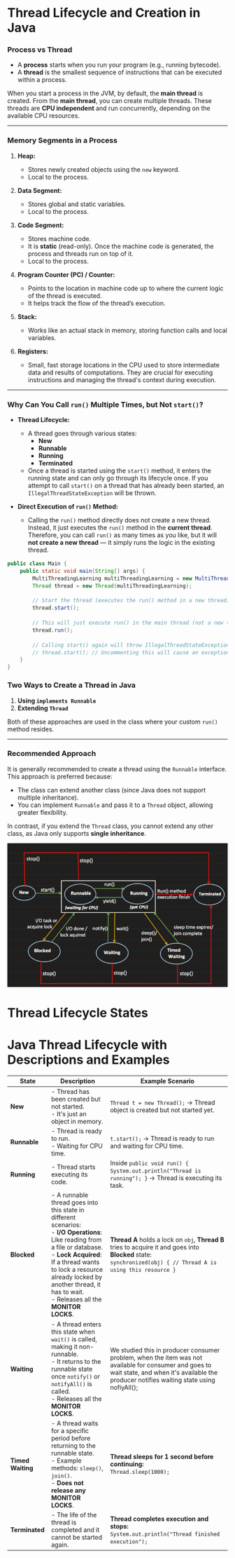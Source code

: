 # Thread Lifecycle and Creation in Java

### Process vs Thread

- A **process** starts when you run your program (e.g., running bytecode).
- A **thread** is the smallest sequence of instructions that can be executed within a process.

When you start a process in the JVM, by default, the **main thread** is created. From the **main thread**, you can create multiple threads. These threads are **CPU independent** and run concurrently, depending on the available CPU resources.

---

### Memory Segments in a Process

1. **Heap:**
    - Stores newly created objects using the `new` keyword.
    - Local to the process.

2. **Data Segment:**
    - Stores global and static variables.
    - Local to the process.

3. **Code Segment:**
    - Stores machine code.
    - It is **static** (read-only). Once the machine code is generated, the process and threads run on top of it.
    - Local to the process.

4. **Program Counter (PC) / Counter:**
    - Points to the location in machine code up to where the current logic of the thread is executed.
    - It helps track the flow of the thread’s execution.

5. **Stack:**
    - Works like an actual stack in memory, storing function calls and local variables.

6. **Registers:**
    - Small, fast storage locations in the CPU used to store intermediate data and results of computations. They are crucial for executing instructions and managing the thread's context during execution.

---

### Why Can You Call `run()` Multiple Times, but Not `start()`?

- **Thread Lifecycle:**
    - A thread goes through various states:
        - **New**
        - **Runnable**
        - **Running**
        - **Terminated**
    - Once a thread is started using the `start()` method, it enters the running state and can only go through its lifecycle once. If you attempt to call `start()` on a thread that has already been started, an `IllegalThreadStateException` will be thrown.

- **Direct Execution of `run()` Method:**
    - Calling the `run()` method directly does not create a new thread. Instead, it just executes the `run()` method in the **current thread**. Therefore, you can call `run()` as many times as you like, but it will **not create a new thread** — it simply runs the logic in the existing thread.

```java
public class Main {
    public static void main(String[] args) {
        MultiThreadingLearning multiThreadingLearning = new MultiThreadingLearning();
        Thread thread = new Thread(multiThreadingLearning);

        // Start the thread (executes the run() method in a new thread)
        thread.start();
        
        // This will just execute run() in the main thread (not a new thread)
        thread.run();

        // Calling start() again will throw IllegalThreadStateException
        // thread.start(); // Uncommenting this will cause an exception IllegalThreadStateException
    }
}
```

### Two Ways to Create a Thread in Java

1. **Using `implements Runnable`**
2. **Extending `Thread`**

Both of these approaches are used in the class where your custom `run()` method resides.

---

### Recommended Approach

It is generally recommended to create a thread using the `Runnable` interface. This approach is preferred because:

- The class can extend another class (since Java does not support multiple inheritance).
- You can implement `Runnable` and pass it to a `Thread` object, allowing greater flexibility.

In contrast, if you extend the `Thread` class, you cannot extend any other class, as Java only supports **single inheritance**.



![img.png](img.png)

# Thread Lifecycle States
# **Java Thread Lifecycle with Descriptions and Examples**

| **State**         | **Description** | **Example Scenario**                                                                                                                                                                             |
|-------------------|---------------|--------------------------------------------------------------------------------------------------------------------------------------------------------------------------------------------------|
| **New**          | - Thread has been created but not started.<br>- It's just an object in memory. | `Thread t = new Thread();` → Thread object is created but not started yet.                                                                                                                       |
| **Runnable**     | - Thread is ready to run.<br>- Waiting for CPU time. | `t.start();` → Thread is ready to run and waiting for CPU time.                                                                                                                                  |
| **Running**      | - Thread starts executing its code. | Inside `public void run() { System.out.println("Thread is running"); }` → Thread is executing its task.                                                                                          |
| **Blocked**      | - A runnable thread goes into this state in different scenarios:<br>  - **I/O Operations**: Like reading from a file or database.<br>  - **Lock Acquired**: If a thread wants to lock a resource already locked by another thread, it has to wait.<br>- Releases all the **MONITOR LOCKS**. | **Thread A** holds a lock on `obj`, **Thread B** tries to acquire it and goes into **Blocked** state:<br> ```synchronized(obj) { // Thread A is using this resource }```                         |
| **Waiting**      | - A thread enters this state when `wait()` is called, making it non-runnable.<br>- It returns to the runnable state once `notify()` or `notifyAll()` is called.<br>- Releases all the **MONITOR LOCKS**. | We studied this in producer consumer problem, when the item was not available for consumer and goes to wait state, and when it's available the producer notifies waiting state using nofiyAll(); |
| **Timed Waiting** | - A thread waits for a specific period before returning to the runnable state.<br>- Example methods: `sleep()`, `join()`.<br>- **Does not release any MONITOR LOCKS**. | **Thread sleeps for 1 second before continuing:**<br> ```Thread.sleep(1000);```                                                                                                                  |
| **Terminated**   | - The life of the thread is completed and it cannot be started again. | **Thread completes execution and stops:**<br> ```System.out.println("Thread finished execution");```                                                                                             |
